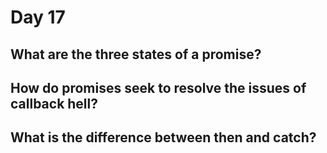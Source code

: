 # Day 17

## What are the three states of a promise?

## How do promises seek to resolve the issues of callback hell?

## What is the difference between then and catch?